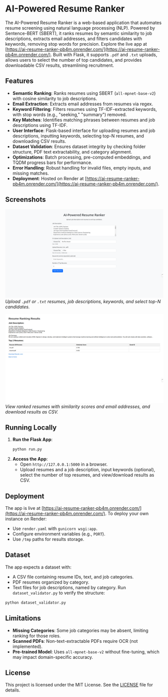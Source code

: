 # AI-Powered Resume Ranker

The AI-Powered Resume Ranker is a web-based application that automates resume screening using natural language processing (NLP). Powered by Sentence-BERT (SBERT), it ranks resumes by semantic similarity to job descriptions, extracts email addresses, and filters candidates with keywords, removing stop words for precision. Explore the live app at [https://ai-resume-ranker-pb4m.onrender.com/](https://ai-resume-ranker-pb4m.onrender.com/). Built with Flask, it supports `.pdf` and `.txt` uploads, allows users to select the number of top candidates, and provides downloadable CSV results, streamlining recruitment.

## Features
- **Semantic Ranking**: Ranks resumes using SBERT (`all-mpnet-base-v2`) with cosine similarity to job descriptions.
- **Email Extraction**: Extracts email addresses from resumes via regex.
- **Keyword Filtering**: Filters resumes using TF-IDF-extracted keywords, with stop words (e.g., "seeking," "summary") removed.
- **Key Matches**: Identifies matching phrases between resumes and job descriptions using TF-IDF.
- **User Interface**: Flask-based interface for uploading resumes and job descriptions, inputting keywords, selecting top-N resumes, and downloading CSV results.
- **Dataset Validation**: Ensures dataset integrity by checking folder structure, PDF text extractability, and category alignment.
- **Optimizations**: Batch processing, pre-computed embeddings, and TQDM progress bars for performance.
- **Error Handling**: Robust handling for invalid files, empty inputs, and missing matches.
- **Deployment**: Hosted on Render at [https://ai-resume-ranker-pb4m.onrender.com/](https://ai-resume-ranker-pb4m.onrender.com/).

## Screenshots
![Upload Interface](screenshots/upload.png)
*Upload `.pdf` or `.txt` resumes, job descriptions, keywords, and select top-N candidates.*

![Results Page](screenshots/results.png)
*View ranked resumes with similarity scores and email addresses, and download results as CSV.*

## Running Locally
1. **Run the Flask App**:
   ```bash
   python run.py
   ```
2. **Access the App**:
   - Open `http://127.0.0.1:5000` in a browser.
   - Upload resumes and a job description, input keywords (optional), select the number of top resumes, and view/download results as CSV.

## Deployment
The app is live at [https://ai-resume-ranker-pb4m.onrender.com/](https://ai-resume-ranker-pb4m.onrender.com/). To deploy your own instance on Render:
- Use `render.yaml` with `gunicorn wsgi:app`.
- Configure environment variables (e.g., `PORT`).
- Use `/tmp` paths for results storage.

## Dataset
The app expects a dataset with:
- A CSV file containing resume IDs, text, and job categories.
- PDF resumes organized by category.
- Text files for job descriptions, named by category.
Run `dataset_validator.py` to verify the structure:
```bash
python dataset_validator.py
```

## Limitations
- **Missing Categories**: Some job categories may be absent, limiting ranking for those roles.
- **Scanned PDFs**: Non-text-extractable PDFs require OCR (not implemented).
- **Pre-trained Model**: Uses `all-mpnet-base-v2` without fine-tuning, which may impact domain-specific accuracy.

## License
This project is licensed under the MIT License. See the [LICENSE](LICENSE) file for details.